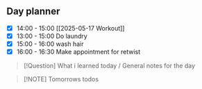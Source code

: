 ## Day planner

- [x] 14:00 - 15:00 [[2025-05-17 Workout]]
- [x] 13:00 - 15:00 Do laundry 
- [x] 15:00 - 16:00 wash hair
- [x] 16:00 - 16:30 Make appointment for retwist

> [!Question] What i learned today / General notes for the day

> [!NOTE] Tomorrows todos
